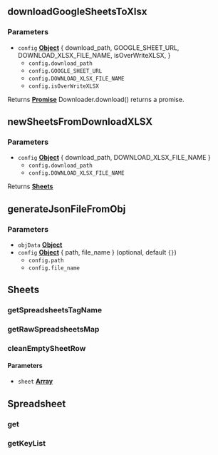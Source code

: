<!-- Generated by documentation.js. Update this documentation by updating the source code. -->

## downloadGoogleSheetsToXlsx

### Parameters

-   `config` **[Object][1]** {
      download_path,
      GOOGLE_SHEET_URL,
      DOWNLOAD_XLSX_FILE_NAME,
      isOverWriteXLSX,
    }
    -   `config.download_path`  
    -   `config.GOOGLE_SHEET_URL`  
    -   `config.DOWNLOAD_XLSX_FILE_NAME`  
    -   `config.isOverWriteXLSX`  

Returns **[Promise][2]** Downloader.download() returns a promise.

## newSheetsFromDownloadXLSX

### Parameters

-   `config` **[Object][1]** { download_path, DOWNLOAD_XLSX_FILE_NAME }
    -   `config.download_path`  
    -   `config.DOWNLOAD_XLSX_FILE_NAME`  

Returns **[Sheets][3]** 

## generateJsonFileFromObj

### Parameters

-   `objData` **[Object][1]** 
-   `config` **[Object][1]** { path, file_name } (optional, default `{}`)
    -   `config.path`  
    -   `config.file_name`  

## Sheets

### getSpreadsheetsTagName

### getRawSpreadsheetsMap

### cleanEmptySheetRow

#### Parameters

-   `sheet` **[Array][4]** 

## Spreadsheet

### get

### getKeyList

[1]: https://developer.mozilla.org/docs/Web/JavaScript/Reference/Global_Objects/Object

[2]: https://developer.mozilla.org/docs/Web/JavaScript/Reference/Global_Objects/Promise

[3]: #sheets

[4]: https://developer.mozilla.org/docs/Web/JavaScript/Reference/Global_Objects/Array
